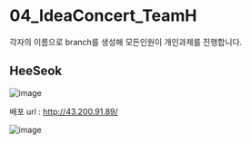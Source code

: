 # 04_IdeaConcert_TeamH

각자의 이름으로 branch를 생성해 모든인원이 개인과제를 진행합니다.


## HeeSeok

![image](https://user-images.githubusercontent.com/96563183/179440940-bfc3e301-1950-412a-a622-3d0b0ecf5a7c.png)

배포 url : http://43.200.91.89/

![image](https://user-images.githubusercontent.com/96563183/179441032-f3ceae47-d3a1-4c3f-8eed-d62f576476d1.png)
